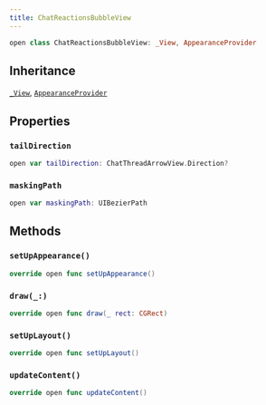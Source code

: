```yaml
---
title: ChatReactionsBubbleView
---
```


``` swift
open class ChatReactionsBubbleView: _View, AppearanceProvider 
```

## Inheritance

[`_View`](../../../common-views/_view), [`AppearanceProvider`](../../../utils/appearance-provider)

## Properties

### `tailDirection`

``` swift
open var tailDirection: ChatThreadArrowView.Direction? 
```

### `maskingPath`

``` swift
open var maskingPath: UIBezierPath 
```

## Methods

### `setUpAppearance()`

``` swift
override open func setUpAppearance() 
```

### `draw(_:)`

``` swift
override open func draw(_ rect: CGRect) 
```

### `setUpLayout()`

``` swift
override open func setUpLayout() 
```

### `updateContent()`

``` swift
override open func updateContent() 
```
